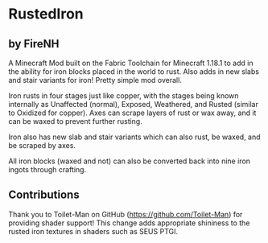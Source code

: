 # RustedIron

## by FireNH

A Minecraft Mod built on the Fabric Toolchain for Minecraft 1.18.1 to add in the ability for iron blocks placed in the world to rust. Also adds in new slabs and stair variants for iron! Pretty simple mod overall.

Iron rusts in four stages just like copper, with the stages being known internally as Unaffected (normal), Exposed, Weathered, and Rusted (similar to Oxidized for copper). Axes can scrape layers of rust or wax away, and it can be waxed to prevent further rusting. 

Iron also has new slab and stair variants which can also rust, be waxed, and be scraped by axes.

All iron blocks (waxed and not) can also be converted back into nine iron ingots through crafting.

## Contributions

Thank you to Toilet-Man on GitHub (https://github.com/Toilet-Man) for providing shader support! This change adds appropriate shininess to the rusted iron textures in shaders such as SEUS PTGI. 